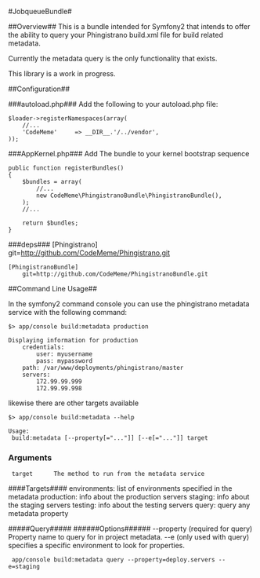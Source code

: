 #JobqueueBundle#

##Overview##
This is a bundle intended for Symfony2 that intends to offer the ability to query your Phingistrano build.xml file for build related metadata.

Currently the metadata query is the only functionality that exists.

This library is a work in progress.

##Configuration##

###autoload.php###
Add the following to your autoload.php file:

    $loader->registerNamespaces(array(
        //...
        'CodeMeme'     => __DIR__.'/../vendor',
    ));

###AppKernel.php###
Add The bundle to your kernel bootstrap sequence

    public function registerBundles()
    {
        $bundles = array(
            //...
            new CodeMeme\PhingistranoBundle\PhingistranoBundle(),
        );
        //...

        return $bundles;
    }

###deps###
    [Phingistrano]
        git=http://github.com/CodeMeme/Phingistrano.git

    [PhingistranoBundle]
        git=http://github.com/CodeMeme/PhingistranoBundle.git
        

##Command Line Usage##

In the symfony2 command console you can use the phingistrano metadata service with the following command:

    $> app/console build:metadata production

    Displaying information for production
    	credentials:
    		user: myusername
    		pass: mypassword
    	path: /var/www/deployments/phingistrano/master
    	servers:
    		172.99.99.999
    		172.99.99.998


    
likewise there are other targets available 

    $> app/console build:metadata --help
    
    Usage:
     build:metadata [--property[="..."]] [--e[="..."]] target

### Arguments ###
     target      The method to run from the metadata service
     
####Targets####
    environments: list of environments specified in the metadata
    production: info about the production servers
    staging: info about the staging servers
    testing: info about the testing servers
    query: query any metadata property

#####Query#####
######Options######
     --property (required for query) Property name to query for in project metadata.
     --e (only used with query) specifies a specific environment to look for properties.

     app/console build:metadata query --property=deploy.servers --e=staging 

     
     	

    

